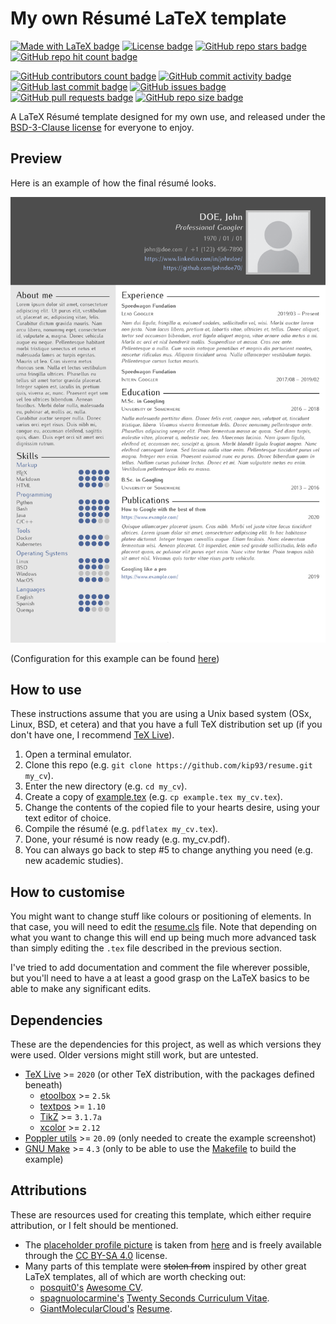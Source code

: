 # My own Résumé LaTeX template

[![Made with LaTeX badge](https://img.shields.io/badge/Made%20with-LaTeX-blue?style=flat-square)](https://github.com/kip93/resume/search?l=tex)
[![License badge](https://img.shields.io/github/license/kip93/resume?style=flat-square)](./LICENSE)
[![GitHub repo stars badge](https://img.shields.io/github/stars/kip93/resume?style=flat-square)](https://github.com/kip93/resume/stargazers)
[![GitHub repo hit count badge](http://hits.dwyl.com/kip93/resume.svg)](https://github.com/kip93/resume)

[![GitHub contributors count badge](https://img.shields.io/github/contributors/kip93/resume?style=flat-square)](https://github.com/kip93/resume/graphs/contributors)
[![GitHub commit activity badge](https://img.shields.io/github/commit-activity/m/kip93/resume?style=flat-square)](https://github.com/kip93/resume/graphs/commit-activity)
[![GitHub last commit badge](https://img.shields.io/github/last-commit/kip93/resume?style=flat-square)](https://github.com/kip93/resume/commits/main)
[![GitHub issues badge](https://img.shields.io/github/issues/kip93/resume?style=flat-square)](https://github.com/kip93/resume/issues)
[![GitHub pull requests badge](https://img.shields.io/github/issues-pr/kip93/resume?style=flat-square)](https://github.com/kip93/resume/pulls)
[![GitHub repo size badge](https://img.shields.io/github/repo-size/kip93/resume?style=flat-square)](https://github.com/kip93/resume)

A LaTeX Résumé template designed for my own use, and released under the
[BSD-3-Clause license](./LICENSE) for everyone to enjoy.

## Preview

Here is an example of how the final résumé looks.

[![Résumé example](./example-1.png)](./example.pdf)

(Configuration for this example can be found [here](./example.tex))

## How to use

These instructions assume that you are using a Unix based system (OSx, Linux,
BSD, et cetera) and that you have a full TeX distribution set up (if you don't
have one, I recommend [TeX Live](http://tug.org/texlive/)).

1. Open a terminal emulator.
2. Clone this repo (e.g. `git clone https://github.com/kip93/resume.git my_cv`).
3. Enter the new directory (e.g. `cd my_cv`).
4. Create a copy of [example.tex](./example.tex)
   (e.g. `cp example.tex my_cv.tex`).
5. Change the contents of the copied file to your hearts desire, using your
   text editor of choice.
6. Compile the résumé (e.g. `pdflatex my_cv.tex`).
7. Done, your résumé is now ready (e.g. my_cv.pdf).
8. You can always go back to step #5 to change anything you need (e.g. new
   academic studies).

## How to customise

You might want to change stuff like colours or positioning of elements. In that
case, you will need to edit the [resume.cls](./resume.cls) file. Note that
depending on what you want to change this will end up being much more advanced
task than simply editing the `.tex` file described in the previous section.

I've tried to add documentation and comment the file wherever possible, but
you'll need to have a at least a good grasp on the LaTeX basics to be able to
make any significant edits.

## Dependencies

These are the dependencies for this project, as well as which versions they were
used. Older versions might still work, but are untested.

 * [TeX Live](https://www.tug.org/texlive/) >= `2020` (or other TeX distribution,
   with the packages defined beneath)
   * [etoolbox](https://ctan.org/pkg/etoolbox) >= `2.5k`
   * [textpos](https://ctan.org/pkg/textpos) >= `1.10`
   * [TikZ](https://www.ctan.org/pkg/tikz) >= `3.1.7a`
   * [xcolor](https://ctan.org/pkg/xcolor) >= `2.12`
 * [Poppler utils](https://poppler.freedesktop.org/) >= `20.09` (only needed to
   create the example screenshot)
 * [GNU Make](https://www.gnu.org/software/make/) >= `4.3` (only to be able to
   use the [Makefile](./Makefile) to build the example)

## Attributions

These are resources used for creating this template, which either require
attribution, or I felt should be mentioned.

 * The [placeholder profile picture](./example.png) is taken from
   [here](https://commons.wikimedia.org/wiki/File:Portrait_Placeholder.png) and
   is freely available through the
   [CC BY-SA 4.0](https://creativecommons.org/licenses/by-sa/4.0/deed.en)
   license.
 * Many parts of this template were ~~stolen from~~ inspired by other great
   LaTeX templates, all of which are worth checking out:
   * [posquit0's](https://github.com/posquit0)
     [Awesome CV](https://github.com/posquit0/Awesome-CV).
   * [spagnuolocarmine's](https://github.com/spagnuolocarmine)
     [Twenty Seconds Curriculum Vitae](https://github.com/spagnuolocarmine/TwentySecondsCurriculumVitae-LaTex).
   * [GiantMolecularCloud's](https://github.com/GiantMolecularCloud)
     [Resume](https://github.com/GiantMolecularCloud/my-resume).
